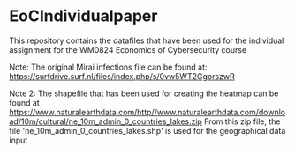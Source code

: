 # EoCIndividualpaper

This repository contains the datafiles that have been used for the individual assignment for the WM0824 Economics of Cybersecurity course

Note: The original Mirai infections file can be found at: https://surfdrive.surf.nl/files/index.php/s/0vw5WT2GgorszwR

Note 2: The shapefile that has been used for creating the heatmap can be found at https://www.naturalearthdata.com/http//www.naturalearthdata.com/download/10m/cultural/ne_10m_admin_0_countries_lakes.zip 
From this zip file, the file 'ne_10m_admin_0_countries_lakes.shp' is used for the geographical data input
